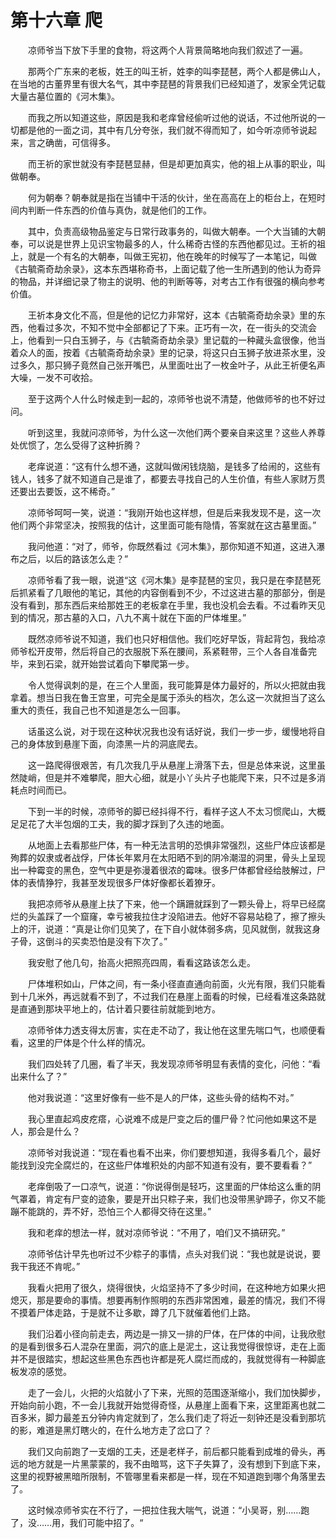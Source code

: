 # 第十六章 爬


　　凉师爷当下放下手里的食物，将这两个人背景简略地向我们叙述了一遍。

　　那两个广东来的老板，姓王的叫王祈，姓李的叫李琵琶，两个人都是佛山人，在当地的古董界里有很大名气，其中李琵琶的背景我们已经知道了，发家全凭记载大量古墓位置的《河木集》。

　　而我之所以知道这些，原因是我和老痒曾经偷听过他的说话，不过他所说的一切都是他的一面之词，其中有几分夸张，我们就不得而知了，如今听凉师爷说起来，言之确凿，可信得多。

　　而王祈的家世就没有李琵琶显赫，但是却更加真实，他的祖上从事的职业，叫做朝奉。

　　何为朝奉？朝奉就是指在当铺中干活的伙计，坐在高高在上的柜台上，在短时间内判断一件东西的价值与真伪，就是他们的工作。

　　其中，负责高级物品鉴定与日常行政事务的，叫做大朝奉。一个大当铺的大朝奉，可以说是世界上见识宝物最多的人，什么稀奇古怪的东西他都见过。王祈的祖上，就是一个有名的大朝奉，叫做王宪初，他在晚年的时候写了一本笔记，叫做《古毓斋奇劫余录》，这本东西堪称奇书，上面记载了他一生所遇到的他认为奇异的物品，并详细记录了物主的说明、他的判断等等，对考古工作有很强的横向参考价值。

　　王祈本身文化不高，但是他的记忆力非常好，这本《古毓斋奇劫余录》里的东西，他看过多次，不知不觉中全部都记了下来。正巧有一次，在一街头的交流会上，他看到一只白玉狮子，与《古毓斋奇劫余录》里记载的一种藏头盒很像，他当着众人的面，按着《古毓斋奇劫余录》里的记录，将这只白玉狮子放进茶水里，没过多久，那只狮子竟然自己张开嘴巴，从里面吐出了一枚金叶子，从此王祈便名声大噪，一发不可收拾。

　　至于这两个人什么时候走到一起的，凉师爷也说不清楚，他做师爷的也不好过问。

　　听到这里，我就问凉师爷，为什么这一次他们两个要亲自来这里？这些人养尊处优惯了，怎么受得了这种折腾？

　　老痒说道：“这有什么想不通，这就叫做闲钱烧脑，是钱多了给闹的，这些有钱人，钱多了就不知道自己是谁了，都要去寻找自己的人生价值，有些人家财万贯还要出去要饭，这不稀奇。”

　　凉师爷呵呵一笑，说道：“我刚开始也这样想，但是后来我发现不是，这一次他们两个非常坚决，按照我的估计，这里面可能有隐情，答案就在这古墓里面。”

　　我问他道：“对了，师爷，你既然看过《河木集》，那你知道不知道，这进入瀑布之后，以后的路该怎么走？”

　　凉师爷看了我一眼，说道“这《河木集》是李琵琶的宝贝，我只是在李琵琶死后抓紧看了几眼他的笔记，其他的内容倒看到不少，不过这进古墓的那部分，倒是没有看到，那东西后来给那姓王的老板拿在手里，我也没机会去看。不过看昨天见到的情况，那古墓的入口，八九不离十就在下面的尸体堆里。”

　　既然凉师爷说不知道，我们也只好相信他。我们吃好早饭，背起背包，我给凉师爷松开皮带，然后将自己的衣服脱下系在腰间，系紧鞋带，三个人各自准备完毕，来到石梁，就开始尝试着向下攀爬第一步。

　　令人觉得讽刺的是，在三个人里面，我可能算是体力最好的，所以火把就由我拿着。想当日我在鲁王宫里，可完全是属于添头的档次，怎么这一次就担当了这么重大的责任，我自己也不知道是怎么一回事。

　　话虽这么说，对于现在这种状况我也没有话好说，我们一步一步，缓慢地将自己的身体放到悬崖下面，向漆黑一片的洞底爬去。

　　这一路爬得很艰苦，有几次我几乎从悬崖上滑落下去，但是总体来说，这里虽然陡峭，但是并不难攀爬，胆大心细，就是小丫头片子也能爬下来，只不过是多消耗点时间而已。

　　下到一半的时候，凉师爷的脚已经抖得不行，看样子这人不太习惯爬山，大概足足花了大半包烟的工夫，我的脚才踩到了久违的地面。

　　从地面上去看那些尸体，有一种无法言明的恐惧非常强烈，这些尸体应该都是殉葬的奴隶或者战俘，尸体长年累月在太阳晒不到的阴冷潮湿的洞里，骨头上呈现出一种霉变的黑色，空气中更是弥漫着很浓的霉味。很多尸体都曾经给肢解过，尸体的表情狰狞，我甚至发现很多尸体好像都长着獠牙。

　　我把凉师爷从悬崖上扶了下来，他一个蹒跚就踩到了一颗头骨上，将早已经腐烂的头盖踩了一个窟窿，幸亏被我拉住才没陷进去。他好不容易站稳了，擦了擦头上的汗，说道：“真是让你们见笑了，在下自小就体弱多病，见风就倒，就我这身子骨，这倒斗的买卖恐怕是没有下次了。”

　　我安慰了他几句，抬高火把照亮四周，看看这路该怎么走。

　　尸体堆积如山，尸体之间，有一条小径直直通向前面，火光有限，我们只能看到十几米外，再远就看不到了，不过我们在悬崖上面看的时候，已经看准这条路就是直通到那块平地上的，估计着只要往前就能到地方。

　　凉师爷体力透支得太厉害，实在走不动了，我让他在这里先喘口气，也顺便看看，这里的尸体是个什么样的情况。

　　我们四处转了几圈，看了半天，我发现凉师爷明显有表情的变化，问他：“看出来什么了？”

　　他对我说道：“这里好像有一些不是人的尸体，这些头骨的结构不对。”

　　我心里直起鸡皮疙瘩，心说难不成是尸变之后的僵尸骨？忙问他如果这不是人，那会是什么？

　　凉师爷对我说道：“现在看也看不出来，你们要想知道，我得多看几个，最好能找到没完全腐烂的，在这些尸体堆积处的内部不知道有没有，要不要看看？”

　　老痒倒吸了一口凉气，说道：“你说得倒是轻巧，这里面的尸体给这么重的阴气罩着，肯定有尸变的迹象，要是开出只粽子来，我们也没带黑驴蹄子，你又不能蹦不能跳的，弄不好，恐怕三个人都得交待在这里。”

　　我和老痒的想法一样，就对凉师爷说：“不用了，咱们又不搞研究。”

　　凉师爷估计早先也听过不少粽子的事情，点头对我们说：“我也就是说说，要我干我还不肯呢。”

　　我看火把用了很久，烧得很快，火焰坚持不了多少时间，在这种地方如果火把熄灭，那是要命的事情。想要再制作照明的东西非常困难，最差的情况，我们不得不摸着尸体走路，于是就不让多歇，蹲了几下就催着他们上路。

　　我们沿着小径向前走去，两边是一排又一排的尸体，在尸体的中间，让我欣慰的是看到很多石人混杂在里面，洞穴的底上是泥土，这让我觉得很惊讶，走在上面并不是很踏实，想起这些黑色东西也许都是死人腐烂而成的，我就觉得有一种脚底板发凉的感觉。

　　走了一会儿，火把的火焰就小了下来，光照的范围逐渐缩小，我们加快脚步，开始向前小跑，不一会儿我就开始觉得奇怪，从悬崖上面看下来，这里距离也就二百多米，脚力最差五分钟内肯定就到了，怎么我们走了将近一刻钟还是没看到那坑的影，难道是黑灯瞎火的，在什么地方走了岔口了？

　　我们又向前跑了一支烟的工夫，还是老样子，前后都只能看到成堆的骨头，再远的地方就是一片黑蒙蒙的，我不由暗骂，这下子失算了，没有想到下到底下来，这里的视野被黑暗所限制，不管哪里看来都是一样，现在不知道跑到哪个角落里去了。

　　这时候凉师爷实在不行了，一把拉住我大喘气，说道：“小吴哥，别……跑了，没……用，我们可能中招了。“

